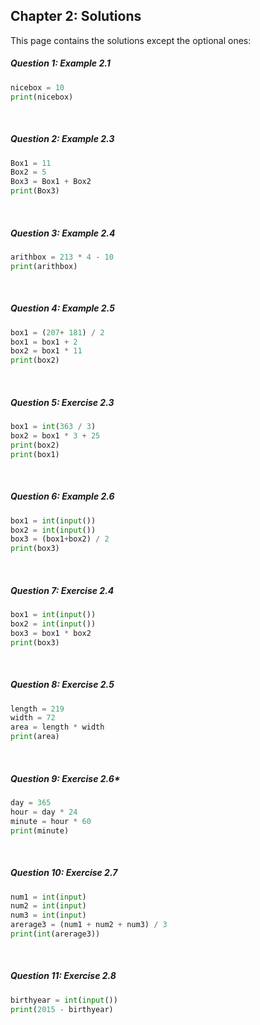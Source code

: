 ## Chapter 2: Solutions
This page contains the solutions except the optional ones:

##### Question 1: Example 2.1

```python
nicebox = 10
print(nicebox)
```

<br>

##### Question 2: Example 2.3

```python
Box1 = 11
Box2 = 5
Box3 = Box1 + Box2
print(Box3)
```

<br>

##### Question 3: Example 2.4

```python
arithbox = 213 * 4 - 10
print(arithbox)
```

<br>

##### Question 4: Example 2.5

```python
box1 = (207+ 181) / 2
box1 = box1 + 2
box2 = box1 * 11
print(box2)
```

<br>

##### Question 5: Exercise 2.3

```python
box1 = int(363 / 3)
box2 = box1 * 3 + 25
print(box2)
print(box1)
```

<br>

##### Question 6: Example 2.6

```python
box1 = int(input())
box2 = int(input())
box3 = (box1+box2) / 2
print(box3)
```

<br>

##### Question 7: Exercise 2.4

```python
box1 = int(input())
box2 = int(input())
box3 = box1 * box2
print(box3)
```

<br>

##### Question 8: Exercise 2.5

```python
length = 219
width = 72
area = length * width
print(area)
```

<br>

##### Question 9: Exercise 2.6*

```python
day = 365
hour = day * 24
minute = hour * 60
print(minute)
```

<br>

##### Question 10: Exercise 2.7

```python
num1 = int(input)
num2 = int(input)
num3 = int(input)
arerage3 = (num1 + num2 + num3) / 3
print(int(arerage3))
```

<br>

##### Question 11: Exercise 2.8

```python
birthyear = int(input())
print(2015 - birthyear)
```

